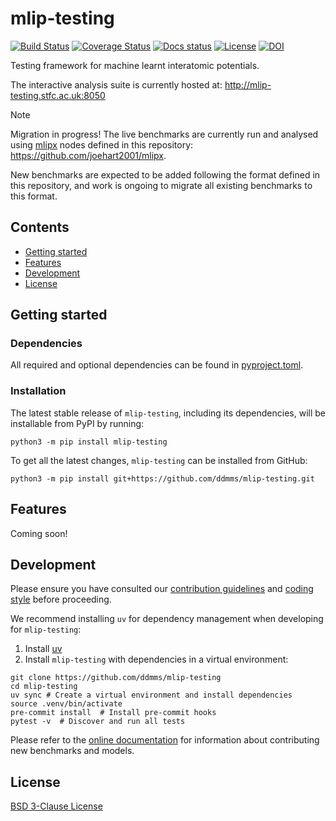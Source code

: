 # mlip-testing

[![Build Status][ci-badge]][ci-link]
[![Coverage Status][cov-badge]][cov-link]
[![Docs status][docs-badge]][docs-link]
[![License][license-badge]][license-link]
[![DOI][doi-badge]][doi-link]

Testing framework for machine learnt interatomic potentials.

The interactive analysis suite is currently hosted at: http://mlip-testing.stfc.ac.uk:8050

> [!NOTE]
> Migration in progress! The live benchmarks are currently run and analysed using
> [mlipx](https://github.com/basf/mlipx) nodes defined in this repository:
> https://github.com/joehart2001/mlipx.
>
> New benchmarks are expected to be added following the format defined in this
> repository, and work is ongoing to migrate all existing benchmarks to this format.

## Contents
- [Getting started](#getting-started)
- [Features](#features)
- [Development](#development)
- [License](#license)

## Getting started

### Dependencies

All required and optional dependencies can be found in [pyproject.toml](pyproject.toml).


### Installation

The latest stable release of `mlip-testing`, including its dependencies, will be installable from PyPI by running:

```
python3 -m pip install mlip-testing
```

To get all the latest changes, `mlip-testing` can be installed from GitHub:

```
python3 -m pip install git+https://github.com/ddmms/mlip-testing.git
```

## Features

Coming soon!


## Development

Please ensure you have consulted our
[contribution guidelines](https://github.com/ddmms/mlip-testing/blob/main/contributing.md)
and
[coding style](https://github.com/ddmms/mlip-testing/blob/main/coding_style.md)
before proceeding.

We recommend installing `uv` for dependency management when developing for `mlip-testing`:

1. Install [uv](https://docs.astral.sh/uv/getting-started/installation)
2. Install `mlip-testing` with dependencies in a virtual environment:

```shell
git clone https://github.com/ddmms/mlip-testing
cd mlip-testing
uv sync # Create a virtual environment and install dependencies
source .venv/bin/activate
pre-commit install  # Install pre-commit hooks
pytest -v  # Discover and run all tests
```

Please refer to the [online documentation](https://ddmms.github.io/mlip-testing/developer_guide/index.html)
for information about contributing new benchmarks and models.

## License

[BSD 3-Clause License](LICENSE)

[ci-badge]: https://github.com/ddmms/mlip-testing/actions/workflows/ci.yml/badge.svg?branch=main
[ci-link]: https://github.com/ddmms/mlip-testing/actions
[cov-badge]: https://coveralls.io/repos/github/ddmms/mlip-testing/badge.svg?branch=main
[cov-link]: https://coveralls.io/github/ddmms/mlip-testing?branch=main
[docs-badge]: https://github.com/ddmms/mlip-testing/actions/workflows/docs.yml/badge.svg
[docs-link]: https://ddmms.github.io/mlip-testing/
[license-badge]: https://img.shields.io/badge/License-BSD_3--Clause-blue.svg
[license-link]: https://opensource.org/licenses/BSD-3-Clause
[doi-link]: https://doi.org/10.5281/zenodo.16904445
[doi-badge]: https://zenodo.org/badge/DOI/10.5281/zenodo.16904445.svg
